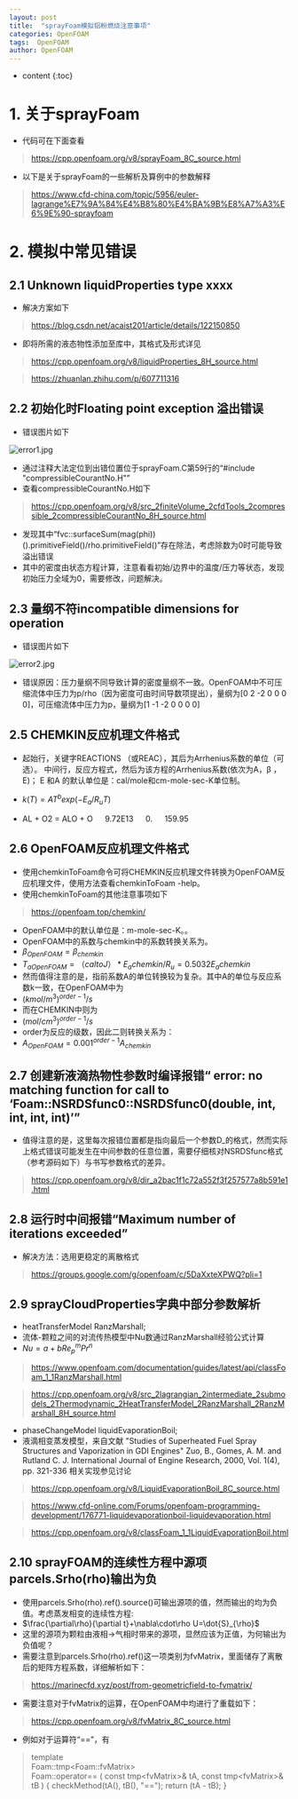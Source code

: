 ```yaml
---
layout: post
title:  "sprayFoam模拟铝粉燃烧注意事项"
categories: OpenFOAM
tags:  OpenFOAM
author: OpenFOAM
---
```


* content
{:toc}

# 1. 关于sprayFoam
- 代码可在下面查看
> https://cpp.openfoam.org/v8/sprayFoam_8C_source.html
- 以下是关于sprayFoam的一些解析及算例中的参数解释
> https://www.cfd-china.com/topic/5956/euler-lagrange%E7%9A%84%E4%B8%80%E4%BA%9B%E8%A7%A3%E6%9E%90-sprayfoam

# 2. 模拟中常见错误
## 2.1 Unknown liquidProperties type xxxx
- 解决方案如下
> https://blog.csdn.net/acaist201/article/details/122150850
- 即将所需的液态物性添加至库中，其格式及形式详见
> https://cpp.openfoam.org/v8/liquidProperties_8H_source.html

> https://zhuanlan.zhihu.com/p/607711316


## 2.2 初始化时Floating point exception 溢出错误
- 错误图片如下


![error1.jpg](https://s2.loli.net/2023/04/06/TIwNYfdCPy93kFx.jpg)
- 通过注释大法定位到出错位置位于sprayFoam.C第59行的“#include "compressibleCourantNo.H"”
- 查看compressibleCourantNo.H如下
> https://cpp.openfoam.org/v8/src_2finiteVolume_2cfdTools_2compressible_2compressibleCourantNo_8H_source.html
- 发现其中“fvc::surfaceSum(mag(phi))().primitiveField()/rho.primitiveField()”存在除法，考虑除数为0时可能导致溢出错误
- 其中的密度由状态方程计算，注意看看初始/边界中的温度/压力等状态，发现初始压力全域为0，需要修改，问题解决。
## 2.3 量纲不符incompatible dimensions for operation
- 错误图片如下

![error2.jpg](https://s2.loli.net/2023/04/06/Hn1yOopUXCwN34z.jpg)
- 错误原因：压力量纲不同导致计算的密度量纲不一致。OpenFOAM中不可压缩流体中压力为p/rho（因为密度可由时间导数项提出），量纲为[0 2 -2 0 0 0 0]，可压缩流体中压力为p，量纲为[1 -1 -2 0 0 0 0]
## 2.5 CHEMKIN反应机理文件格式
- 起始行，关键字REACTIONS （或REAC），其后为Arrhenius系数的单位（可选）。
 中间行，反应方程式，然后为该方程的Arrhenius系数(依次为A，β ，E)； E 和A 的默认单位是：cal/mole和cm-mole-sec-K单位制。
- $k(T)=AT^bexp(-E_a/R_uT)$
 
 - AL + O2 = ALO + O &emsp; 9.72E13 &emsp; 0. &emsp; 159.95
 ## 2.6 OpenFOAM反应机理文件格式
- 使用chemkinToFoam命令可将CHEMKIN反应机理文件转换为OpenFOAM反应机理文件，使用方法查看chemkinToFoam -help。
- 使用chemkinToFoam的其他注意事项如下
> https://openfoam.top/chemkin/

- OpenFOAM中的默认单位是：m-mole-sec-K。。
- OpenFOAM中的系数与chemkin中的系数转换关系为。
- $\beta_{OpenFOAM}=\beta_{chemkin}$
- ${T_a}_{OpenFOAM}=（cal to J）*{E_a}{chemkin}/R_u=0.5032{E_a}{chemkin}$
- 然而值得注意的是，指前系数A的单位转换较为复杂。其中A的单位与反应系数k一致，在OpenFOAM中为
- $(kmol/m^3)^{order-1}/s$
- 而在CHEMKIN中则为
- $(mol/cm^3)^{order-1}/s$
- order为反应的级数，因此二则转换关系为：
- $A_{OpenFOAM}=0.001^{order-1}A_{chemkin}$
 ## 2.7 创建新液滴热物性参数时编译报错“ error: no matching function for call to ‘Foam::NSRDSfunc0::NSRDSfunc0(double, int, int, int, int)’”
- 值得注意的是，这里每次报错位置都是指向最后一个参数D_的格式，然而实际上格式错误可能发生在中间参数的任意位置，需要仔细核对NSRDSfunc格式（参考源码如下）与书写参数格式的差异。
> https://cpp.openfoam.org/v8/dir_a2bac1f1c72a552f3f257577a8b591e1.html
 ## 2.8 运行时中间报错“Maximum number of iterations exceeded”
 - 解决方法：选用更稳定的离散格式
> https://groups.google.com/g/openfoam/c/5DaXxteXPWQ?pli=1
 ## 2.9 sprayCloudProperties字典中部分参数解析
  - heatTransferModel   RanzMarshall;
  - 流体-颗粒之间的对流传热模型中Nu数通过RanzMarshall经验公式计算
  - $Nu=a+bRe_p^mPr^n$
  > https://www.openfoam.com/documentation/guides/latest/api/classFoam_1_1RanzMarshall.html
  
  > https://cpp.openfoam.org/v8/src_2lagrangian_2intermediate_2submodels_2Thermodynamic_2HeatTransferModel_2RanzMarshall_2RanzMarshall_8H_source.html
    
   - phaseChangeModel   liquidEvaporationBoil;
   - 液滴相变蒸发模型，来自文献     "Studies of Superheated Fuel Spray Structures and Vaporization in GDI Engines" Zuo, B., Gomes, A. M. and Rutland C. J. International Journal of Engine Research, 2000, Vol. 1(4), pp. 321-336 相关实现参见讨论
  > https://cpp.openfoam.org/v8/LiquidEvaporationBoil_8C_source.html
  
  > https://www.cfd-online.com/Forums/openfoam-programming-development/176771-liquidevaporationboil-liquidevaporation.html
  
  > https://cpp.openfoam.org/v8/classFoam_1_1LiquidEvaporationBoil.html
  
  ## 2.10 sprayFOAM的连续性方程中源项parcels.Srho(rho)输出为负
  - 使用parcels.Srho(rho).ref().source()可输出源项的值，然而输出的均为负值。考虑蒸发相变的连续性方程:
  - $\frac{\partial\rho}{\partial t}+\nabla\cdot\rho U=\dot{S}_{\rho}$
  - 这里的源项为颗粒由液相->气相时带来的源项，显然应该为正值，为何输出为负值呢？
  - 需要注意到parcels.Srho(rho).ref()这一项类别为fvMatrix，里面储存了离散后的矩阵方程系数，详细解析如下：
  > https://marinecfd.xyz/post/from-geometricfield-to-fvmatrix/

  - 需要注意对于fvMatrix的运算，在OpenFOAM中均进行了重载如下：
  > https://cpp.openfoam.org/v8/fvMatrix_8C_source.html
  
  - 例如对于运算符“==”，有
  >  template<class Type>  
     Foam::tmp<Foam::fvMatrix<Type>>  
     Foam::operator==
 (
     const tmp<fvMatrix<Type>>& tA,
     const tmp<fvMatrix<Type>>& tB
 )
 {
     checkMethod(tA(), tB(), "==");
     return (tA - tB);
 }
